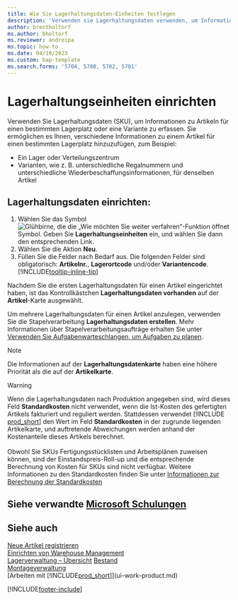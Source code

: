 ```yaml
---
title: Wie Sie Lagerhaltungsdaten-Einheiten festlegen
description: 'Verwenden sie Lagerhaltungsdaten verwenden, um Informationen über Ihre Artikel für einen bestimmten Lagerort oder eine bestimmte Variante zu speichern.'
author: brentholtorf
ms.author: bholtorf
ms.reviewer: andreipa
ms.topic: how-to
ms.date: 04/19/2023
ms.custom: bap-template
ms.search.forms: '5704, 5700, 5702, 5701'
---
```


# <a name="set-up-stockkeeping-units" />Lagerhaltungseinheiten einrichten

Verwenden Sie Lagerhaltungsdaten (SKU), um Informationen zu Artikeln für einen bestimmten Lagerplatz oder eine Variante zu erfassen. Sie ermöglichen es Ihnen, verschiedene Informationen zu einem Artikel für einen bestimmten Lagerplatz hinzuzufügen, zum Beispiel:

* Ein Lager oder Verteilungszentrum
* Varianten, wie z. B. unterschiedliche Regalnummern und unterschiedliche Wiederbeschaffungsinformationen, für denselben Artikel  

## <a name="to-set-up-a-stockkeeping-unit" />Lagerhaltungsdaten einrichten:

1. Wählen Sie das Symbol ![Glühbirne, die die „Wie möchten Sie weiter verfahren“-Funktion öffnet](media/ui-search/search_small.png "Wie möchten Sie weiter verfahren?") Symbol. Geben Sie **Lagerhaltungseinheiten** ein, und wählen Sie dann den entsprechenden Link.  
2. Wählen Sie die Aktion **Neu**.  
3. Füllen Sie die Felder nach Bedarf aus. Die folgenden Felder sind obligatorisch: **Artikelnr.**, **Lagerortcode** und/oder **Variantencode**. [!INCLUDE[tooltip-inline-tip](includes/tooltip-inline-tip_md.md)]  

Nachdem Sie die ersten Lagerhaltungsdaten für einen Artikel eingerichtet haben, ist das Kontrollkästchen **Lagerhaltungsdaten vorhanden** auf der **Artikel**-Karte ausgewählt.  

Um mehrere Lagerhaltungsdaten für einen Artikel anzulegen, verwenden Sie die Stapelverarbeitung **Lagerhaltungsdaten erstellen**. Mehr Informationen über Stapelverarbeitungsaufträge erhalten Sie unter [Verwenden Sie Aufgabenwarteschlangen, um Aufgaben zu planen](admin-job-queues-schedule-tasks.md).  

> [!NOTE]  
> Die Informationen auf der **Lagerhaltungsdatenkarte** haben eine höhere Priorität als die auf der **Artikelkarte**.

> [!Warning]
> Wenn die Lagerhaltungsdaten nach Produktion angegeben sind, wird dieses Feld **Standardkosten** nicht verwendet, wenn die Ist-Kosten des gefertigten Artikels fakturiert und reguliert werden. Stattdessen verwendet [!INCLUDE [prod_short](includes/prod_short.md)] den Wert im Feld **Standardkosten** in der zugrunde liegenden Artikelkarte, und auftretende Abweichungen werden anhand der Kostenanteile dieses Artikels berechnet.<br><br>
> Obwohl Sie SKUs Fertigungsstücklisten und Arbeitsplänen zuweisen können, sind der Einstandspreis-Roll-up und die entsprechende Berechnung von Kosten für SKUs sind nicht verfügbar. Weitere Informationen zu den Standardkosten finden Sie unter [Informationen zur Berechnung der Standardkosten](finance-about-calculating-standard-cost.md)

## <a name="see-related-microsoft-training" />Siehe verwandte [Microsoft Schulungen](/training/modules/control-inventory-multiple-locations/)

## <a name="see-also" />Siehe auch

[Neue Artikel registrieren](inventory-how-register-new-items.md)  
[Einrichten von Warehouse Management](warehouse-setup-warehouse.md)  
[Lagerverwaltung – Übersicht](design-details-warehouse-management.md)
[Bestand](inventory-manage-inventory.md)  
[Montageverwaltung](assembly-assemble-items.md)    
[Arbeiten mit [!INCLUDE[prod_short](includes/prod_short.md)]](ui-work-product.md)  

[!INCLUDE[footer-include](includes/footer-banner.md)]
